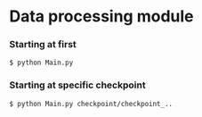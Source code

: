 # Data processing module

### Starting at first
```shell
$ python Main.py
```

### Starting at specific checkpoint
```shell
$ python Main.py checkpoint/checkpoint_..
```
